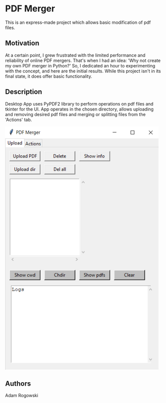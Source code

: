 # PDF Merger

This is an express-made project which allows basic modification of pdf files.

## Motivation

At a certain point, I grew frustrated with the limited performance and reliability of online PDF mergers. That's when I had an idea: 'Why not create my own PDF merger in Python?' So, I dedicated an hour to experimenting with the concept, and here are the initial results. While this project isn't in its final state, it does offer basic functionality.

## Description

Desktop App uses PyPDF2 library to perform operations on pdf files and tkinter for the UI.
App operates in the chosen directory, allows uploading and removing desired pdf files and merging or splitting files from the 'Actions' tab.

![gui](gui.png)

## Authors

Adam Rogowski
